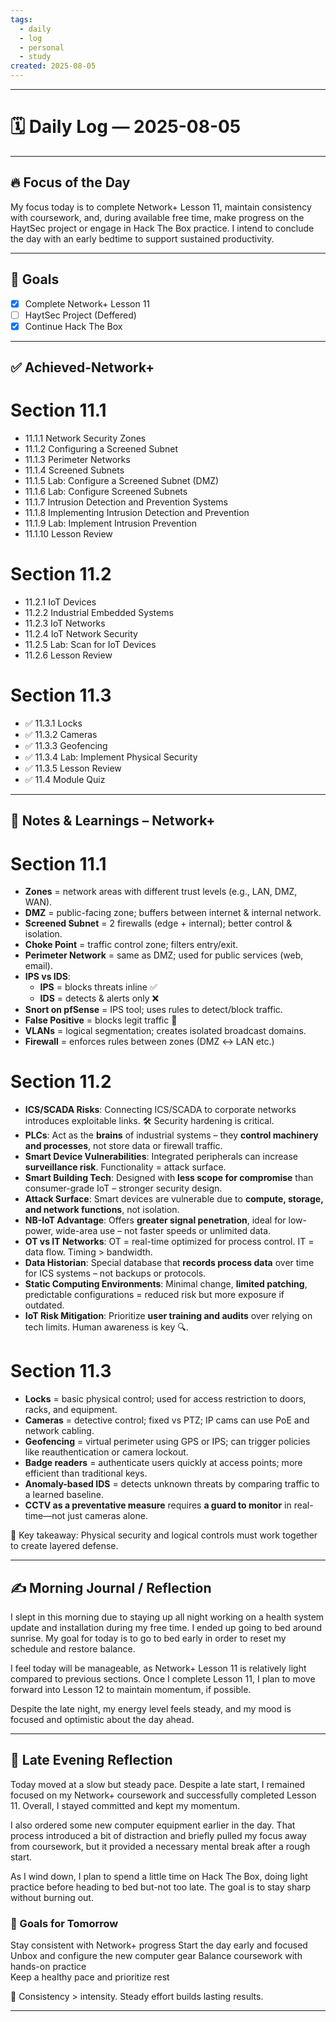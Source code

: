 ```yaml
---
tags:
  - daily
  - log
  - personal
  - study
created: 2025-08-05
---
```

---
# 🗓️ Daily Log — 2025-08-05
---
## 🔥 Focus of the Day

My focus today is to complete Network+ Lesson 11, maintain consistency with coursework, and, during available free time, make progress on the HaytSec project or engage in Hack The Box practice. I intend to conclude the day with an early bedtime to support sustained productivity.

---
## 🎯 Goals
- [x] Complete Network+ Lesson 11
- [ ] HaytSec Project (Deffered)
- [x] Continue Hack The Box

---
## ✅ Achieved-Network+
# Section 11.1
- 11.1.1 Network Security Zones  
- 11.1.2 Configuring a Screened Subnet  
- 11.1.3 Perimeter Networks  
- 11.1.4 Screened Subnets  
- 11.1.5 Lab: Configure a Screened Subnet (DMZ)  
- 11.1.6 Lab: Configure Screened Subnets  
- 11.1.7 Intrusion Detection and Prevention Systems  
- 11.1.8 Implementing Intrusion Detection and Prevention  
- 11.1.9 Lab: Implement Intrusion Prevention  
- 11.1.10 Lesson Review
# Section 11.2
- 11.2.1 IoT Devices  
- 11.2.2 Industrial Embedded Systems  
- 11.2.3 IoT Networks  
- 11.2.4 IoT Network Security  
- 11.2.5 Lab: Scan for IoT Devices  
- 11.2.6 Lesson Review  
# Section 11.3
- ✅ 11.3.1 Locks  
- ✅ 11.3.2 Cameras  
- ✅ 11.3.3 Geofencing  
- ✅ 11.3.4 Lab: Implement Physical Security  
- ✅ 11.3.5 Lesson Review  
- ✅ 11.4 Module Quiz
---
## 🧠 Notes & Learnings – Network+
# Section 11.1
- **Zones** = network areas with different trust levels (e.g., LAN, DMZ, WAN).
- **DMZ** = public-facing zone; buffers between internet & internal network.
- **Screened Subnet** = 2 firewalls (edge + internal); better control & isolation.
- **Choke Point** = traffic control zone; filters entry/exit.
- **Perimeter Network** = same as DMZ; used for public services (web, email).
- **IPS vs IDS**:
  - **IPS** = blocks threats inline ✅
  - **IDS** = detects & alerts only ❌
- **Snort on pfSense** = IPS tool; uses rules to detect/block traffic.
- **False Positive** = blocks legit traffic 🚫
- **VLANs** = logical segmentation; creates isolated broadcast domains.
- **Firewall** = enforces rules between zones (DMZ ↔ LAN etc.)
# Section 11.2
- **ICS/SCADA Risks**: Connecting ICS/SCADA to corporate networks introduces exploitable links. 🛠️ Security hardening is critical.
- **PLCs**: Act as the **brains** of industrial systems – they **control machinery and processes**, not store data or firewall traffic.
- **Smart Device Vulnerabilities**: Integrated peripherals can increase **surveillance risk**. Functionality = attack surface.
- **Smart Building Tech**: Designed with **less scope for compromise** than consumer-grade IoT – stronger security design.
- **Attack Surface**: Smart devices are vulnerable due to **compute, storage, and network functions**, not isolation.
- **NB-IoT Advantage**: Offers **greater signal penetration**, ideal for low-power, wide-area use – not faster speeds or unlimited data.
- **OT vs IT Networks**: OT = real-time optimized for process control. IT = data flow. Timing > bandwidth.
- **Data Historian**: Special database that **records process data** over time for ICS systems – not backups or protocols.
- **Static Computing Environments**: Minimal change, **limited patching**, predictable configurations = reduced risk but more exposure if outdated.
- **IoT Risk Mitigation**: Prioritize **user training and audits** over relying on tech limits. Human awareness is key 🔍.
# Section 11.3
- **Locks** = basic physical control; used for access restriction to doors, racks, and equipment.
- **Cameras** = detective control; fixed vs PTZ; IP cams can use PoE and network cabling.
- **Geofencing** = virtual perimeter using GPS or IPS; can trigger policies like reauthentication or camera lockout.
- **Badge readers** = authenticate users quickly at access points; more efficient than traditional keys.
- **Anomaly-based IDS** = detects unknown threats by comparing traffic to a learned baseline.
- **CCTV as a preventative measure** requires **a guard to monitor** in real-time—not just cameras alone.

🧩 Key takeaway: Physical security and logical controls must work together to create layered defense.

---
## ✍️ Morning Journal / Reflection  

I slept in this morning due to staying up all night working on a health system update and installation during my free time. I ended up going to bed around sunrise. My goal for today is to go to bed early in order to reset my schedule and restore balance.

I feel today will be manageable, as Network+ Lesson 11 is relatively light compared to previous sections. Once I complete Lesson 11, I plan to move forward into Lesson 12 to maintain momentum, if possible.

Despite the late night, my energy level feels steady, and my mood is focused and optimistic about the day ahead.

---
## 🌙 Late Evening Reflection  

Today moved at a slow but steady pace. Despite a late start, I remained focused on my Network+ coursework and successfully completed Lesson 11. Overall, I stayed committed and kept my momentum.

I also ordered some new computer equipment earlier in the day. That process introduced a bit of distraction and briefly pulled my focus away from coursework, but it provided a necessary mental break after a rough start.

As I wind down, I plan to spend a little time on Hack The Box, doing light practice before heading to bed but-not too late. The goal is to stay sharp without burning out.

### 📌 Goals for Tomorrow

Stay consistent with Network+ progress
Start the day early and focused  
Unbox and configure the new computer gear
Balance coursework with hands-on practice  
Keep a healthy pace and prioritize rest

🧠 Consistency > intensity. Steady effort builds lasting results.

---








